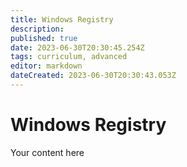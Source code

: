 ```yaml
---
title: Windows Registry
description: 
published: true
date: 2023-06-30T20:30:45.254Z
tags: curriculum, advanced
editor: markdown
dateCreated: 2023-06-30T20:30:43.053Z
---
```


# Windows Registry
Your content here
